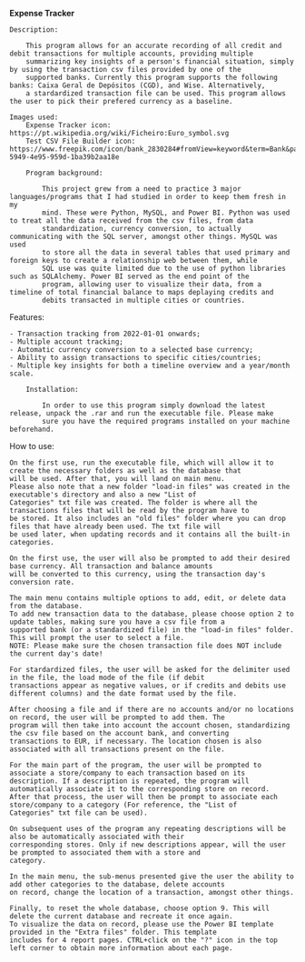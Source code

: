 **Expense Tracker**
~~~
Description:

    This program allows for an accurate recording of all credit and debit transactions for multiple accounts, providing multiple
    summarizing key insights of a person's financial situation, simply by using the transaction csv files provided by one of the
    supported banks. Currently this program supports the following banks: Caixa Geral de Depósitos (CGD), and Wise. Alternatively,
    a stardardized transaction file can be used. This program allows the user to pick their prefered currency as a baseline.

~~~
    Images used:
        Expense Tracker icon: https://pt.wikipedia.org/wiki/Ficheiro:Euro_symbol.svg
        Test CSV File Builder icon: https://www.freepik.com/icon/bank_2830284#fromView=keyword&term=Bank&page=1&position=1&uuid=e9e67c78-5949-4e95-959d-1ba39b2aa18e

~~~
    Program background:
    
        This project grew from a need to practice 3 major languages/programs that I had studied in order to keep them fresh in my
        mind. These were Python, MySQL, and Power BI. Python was used to treat all the data received from the csv files, from data
        standardization, currency conversion, to actually communicating with the SQL server, amongst other things. MySQL was used
        to store all the data in several tables that used primary and foreign keys to create a relationship web between them, while
        SQL use was quite limited due to the use of python libraries such as SQLAlchemy. Power BI served as the end point of the
        program, allowing user to visualize their data, from a timeline of total financial balance to maps deplaying credits and
        debits transacted in multiple cities or countries.
~~~
Features:

    - Transaction tracking from 2022-01-01 onwards;  
    - Multiple account tracking;  
    - Automatic currency conversion to a selected base currency;  
    - Ability to assign transactions to specific cities/countries;  
    - Multiple key insights for both a timeline overview and a year/month scale.
~~~
    Installation:  
    
        In order to use this program simply download the latest release, unpack the .rar and run the executable file. Please make
        sure you have the required programs installed on your machine beforehand.
~~~
How to use:

    On the first use, run the executable file, which will allow it to create the necessary folders as well as the database that
    will be used. After that, you will land on main menu.
    Please also note that a new folder "load-in files" was created in the executable's directory and also a new "List of
    Categories" txt file was created. The folder is where all the transactions files that will be read by the program have to
    be stored. It also includes an "old files" folder where you can drop files that have already been used. The txt file will
    be used later, when updating records and it contains all the built-in categories.

    On the first use, the user will also be prompted to add their desired base currency. All transaction and balance amounts
    will be converted to this currency, using the transaction day's conversion rate.

    The main menu contains multiple options to add, edit, or delete data from the database.  
    To add new transaction data to the database, please choose option 2 to update tables, making sure you have a csv file from a
    supported bank (or a standardized file) in the "load-in files" folder. This will prompt the user to select a file.  
    NOTE: Please make sure the chosen transaction file does NOT include the current day's date!

    For stardardized files, the user will be asked for the delimiter used in the file, the load mode of the file (if debit
    transactions appear as negative values, or if credits and debits use different columns) and the date format used by the file.

    After choosing a file and if there are no accounts and/or no locations on record, the user will be prompted to add them. The
    program will then take into account the account chosen, standardizing the csv file based on the account bank, and converting
    transactions to EUR, if necessary. The location chosen is also associated with all transactions present on the file.
  
    For the main part of the program, the user will be prompted to associate a store/company to each transaction based on its
    description. If a description is repeated, the program will automatically associate it to the corresponding store on record.
    After that process, the user will then be prompt to associate each store/company to a category (For reference, the "List of
    Categories" txt file can be used).

    On subsequent uses of the program any repeating descriptions will be also be automatically associated with their
    corresponding stores. Only if new descriptions appear, will the user be prompted to associated them with a store and
    category.

    In the main menu, the sub-menus presented give the user the ability to add other categories to the database, delete accounts
    on record, change the location of a transaction, amongst other things.
  
    Finally, to reset the whole database, choose option 9. This will delete the current database and recreate it once again.  
    To visualize the data on record, please use the Power BI template provided in the "Extra files" folder. This template
    includes for 4 report pages. CTRL+click on the "?" icon in the top left corner to obtain more information about each page.
